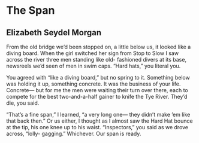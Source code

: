 # The Span
## Elizabeth Seydel Morgan
From the old bridge we’d been stopped on,
a little below us, it looked like a diving board.
When the girl switched her sign from Stop to Slow
I saw across the river three men standing like old-
fashioned divers at its base, newsreels we’d seen
of men in swim caps. “Hard hats,” you literal you.

You agreed with “like a diving board,” but no spring
to it. Something below was holding it up, something
concrete. It was the business of your life. Concrete—
but for me the men were waiting their turn over there,
each to compete for the best two-and-a-half gainer
to knife the Tye River. They’d die, you said.

“That’s a fine span,” I learned, “a very long one—
they didn’t make ’em like that back then.” Or us
either, I thought as I almost saw the Hard Hat bounce
at the tip, his one knee up to his waist.
“Inspectors,” you said as we drove across, “lolly-
gagging.” Whichever. Our span is ready.